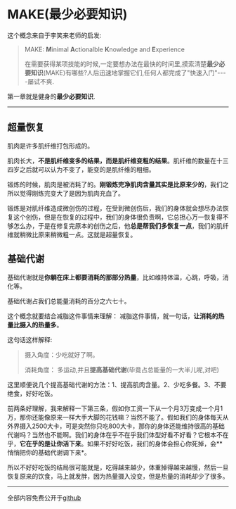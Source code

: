 # MAKE(最少必要知识)

这个概念来自于李笑来老师的启发:
> MAKE: **M**inimal **A**ctionalble **K**nowledge and **E**xperience
>
>在需要获得某项技能的时候,一定要想办法在最快的时间里,摸索清楚**最少必要知识**(MAKE)有哪些?人后迅速地掌握它们,任何人都完成了"快速入门"----屡试不爽.

第一章就是健身的**最少必要知识**.

---
## **超量恢复**

肌肉是许多肌纤维打包形成的。

肌肉长大，**不是肌纤维变多的结果，而是肌纤维变粗的结果**。肌纤维的数量在十三四岁之后就可以认为不变了，能变的是肌纤维的粗细。

锻炼的时候，肌肉是被消耗了的。**刚锻炼完净肌肉含量其实是比原来少的**，我们之所以觉得刚练完变大了是因为肌肉充血了。

锻炼是对肌纤维造成微创伤的过程，在受到微创伤后，我们的身体就会想尽办法恢复这个创伤，但是在恢复的过程中，我们的身体很负责啊，它总担心万一恢复得不够怎么办，于是在修复完原本的创伤之后，他**总是帮我们多恢复一点**，我们的肌纤维就稍微比原来稍微粗一点。这就是超量恢复。

## **基础代谢**

基础代谢就是**你躺在床上都要消耗的那部分热量**，比如维持体温，心跳，呼吸，消化等。

基础代谢占我们总能量消耗的百分之六七十。

这个概念就要结合减脂这件事情来理解：
减脂这件事情，就一句话，**让消耗的热量比摄入的热量多**。

这句话这样解释:

>摄入角度：少吃就好了啊。
>
>消耗角度：
多运动,并且**提高基础代谢**(毕竟占总能量的一大半儿呢,对吧)


这里顺便说几个提高基础代谢的方法：1、提高肌肉含量。2、少吃多餐。3、不要绝食，好好吃饭。

前两条好理解，我来解释一下第三条，假如你工资一下从一个月3万变成一个月1万，那你还能像原来一样大手大脚的花钱嘛？当然不能了。假如我们的身体每天从外界摄入2500大卡，可是突然你只吃800大卡，那你的身体还能维持很高的基础代谢吗？当然也不能啊。我们的身体在乎不在乎我们体型好看不好看？它根本不在乎，**它在乎的是让你活下来**。如果不好好吃饭，我们的身体会担心你死掉，会**悄悄把你的基础代谢调下来*。

所以不好好吃饭的结局很可能就是，吃得越来越少，体重掉得越来越慢，然后一旦恢复原来的饮食，马上就发胖，因为热量摄入没变，但是热量的消耗却少了很多。

---

全部内容免费公开于[github](https://github.com/caoxuCarlos/a-fitness-guide-for-college-students)